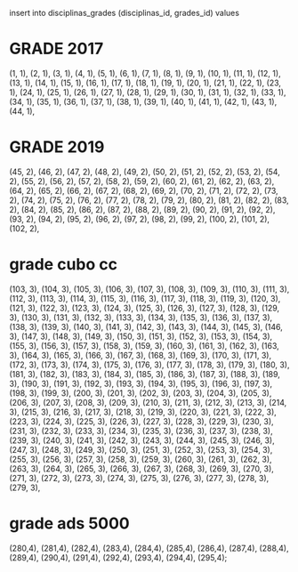 insert into disciplinas_grades (disciplinas_id, grades_id) values 

# GRADE 2017

(1, 1),
(2, 1),
(3, 1),
(4, 1),
(5, 1),
(6, 1),
(7, 1),
(8, 1),
(9, 1),
(10, 1),
(11, 1),
(12, 1),
(13, 1),
(14, 1),
(15, 1),
(16, 1),
(17, 1),
(18, 1),
(19, 1),
(20, 1),
(21, 1),
(22, 1),
(23, 1),
(24, 1),
(25, 1),
(26, 1),
(27, 1),
(28, 1),
(29, 1),
(30, 1),
(31, 1),
(32, 1),
(33, 1),
(34, 1),
(35, 1),
(36, 1),
(37, 1),
(38, 1),
(39, 1),
(40, 1),
(41, 1),
(42, 1),
(43, 1),
(44, 1),

# GRADE 2019

(45, 2),
(46, 2),
(47, 2),
(48, 2),
(49, 2),
(50, 2),
(51, 2),
(52, 2),
(53, 2),
(54, 2),
(55, 2),
(56, 2),
(57, 2),
(58, 2),
(59, 2),
(60, 2),
(61, 2),
(62, 2),
(63, 2),
(64, 2),
(65, 2),
(66, 2),
(67, 2),
(68, 2),
(69, 2),
(70, 2),
(71, 2),
(72, 2),
(73, 2),
(74, 2),
(75, 2),
(76, 2),
(77, 2),
(78, 2),
(79, 2),
(80, 2),
(81, 2),
(82, 2),
(83, 2),
(84, 2),
(85, 2),
(86, 2),
(87, 2),
(88, 2),
(89, 2),
(90, 2),
(91, 2),
(92, 2),
(93, 2),
(94, 2),
(95, 2),
(96, 2),
(97, 2),
(98, 2),
(99, 2),
(100, 2),
(101, 2),
(102, 2),

# grade cubo cc

(103, 3),
(104, 3),
(105, 3),
(106, 3),
(107, 3),
(108, 3),
(109, 3),
(110, 3),
(111, 3),
(112, 3),
(113, 3),
(114, 3),
(115, 3),
(116, 3),
(117, 3),
(118, 3),
(119, 3),
(120, 3),
(121, 3),
(122, 3),
(123, 3),
(124, 3),
(125, 3),
(126, 3),
(127, 3),
(128, 3),
(129, 3),
(130, 3),
(131, 3),
(132, 3),
(133, 3),
(134, 3),
(135, 3),
(136, 3),
(137, 3),
(138, 3),
(139, 3),
(140, 3),
(141, 3),
(142, 3),
(143, 3),
(144, 3),
(145, 3),
(146, 3),
(147, 3),
(148, 3),
(149, 3),
(150, 3),
(151, 3),
(152, 3),
(153, 3),
(154, 3),
(155, 3),
(156, 3),
(157, 3),
(158, 3),
(159, 3),
(160, 3),
(161, 3),
(162, 3),
(163, 3),
(164, 3),
(165, 3),
(166, 3),
(167, 3),
(168, 3),
(169, 3),
(170, 3),
(171, 3),
(172, 3),
(173, 3),
(174, 3),
(175, 3),
(176, 3),
(177, 3),
(178, 3),
(179, 3),
(180, 3),
(181, 3),
(182, 3),
(183, 3),
(184, 3),
(185, 3),
(186, 3),
(187, 3),
(188, 3),
(189, 3),
(190, 3),
(191, 3),
(192, 3),
(193, 3),
(194, 3),
(195, 3),
(196, 3),
(197, 3),
(198, 3),
(199, 3),
(200, 3),
(201, 3),
(202, 3),
(203, 3),
(204, 3),
(205, 3),
(206, 3),
(207, 3),
(208, 3),
(209, 3),
(210, 3),
(211, 3),
(212, 3),
(213, 3),
(214, 3),
(215, 3),
(216, 3),
(217, 3),
(218, 3),
(219, 3),
(220, 3),
(221, 3),
(222, 3),
(223, 3),
(224, 3),
(225, 3),
(226, 3),
(227, 3),
(228, 3),
(229, 3),
(230, 3),
(231, 3),
(232, 3),
(233, 3),
(234, 3),
(235, 3),
(236, 3),
(237, 3),
(238, 3),
(239, 3),
(240, 3),
(241, 3),
(242, 3),
(243, 3),
(244, 3),
(245, 3),
(246, 3),
(247, 3),
(248, 3),
(249, 3),
(250, 3),
(251, 3),
(252, 3),
(253, 3),
(254, 3),
(255, 3),
(256, 3),
(257, 3),
(258, 3),
(259, 3),
(260, 3),
(261, 3),
(262, 3),
(263, 3),
(264, 3),
(265, 3),
(266, 3),
(267, 3),
(268, 3),
(269, 3),
(270, 3),
(271, 3),
(272, 3),
(273, 3),
(274, 3),
(275, 3),
(276, 3),
(277, 3),
(278, 3),
(279, 3),

# grade ads 5000

(280,4),
(281,4),
(282,4),
(283,4),
(284,4),
(285,4),
(286,4),
(287,4),
(288,4),
(289,4),
(290,4),
(291,4),
(292,4),
(293,4),
(294,4),
(295,4);